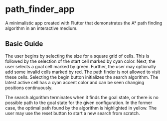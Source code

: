 # path_finder_app

A minimalistic app created with Flutter that demonstrates the A* path finding algorithm in an interactive medium. 

## Basic Guide

The user begins by selecting the size for a square grid of cells. This is followed by the selection of the start cell marked by cyan color. 
Next, the user selects a goal cell marked by green. Further, the user may optionally add some invalid cells marked by red. The path finder is not allowed to visit these cells.
Selecting the begin button initializes the search algorithm. The latest active cell has a cyan accent color and can be seen changing positions continuously. 

The search algorithm terminates when it finds the goal state, or there is no possible path to the goal state for the given configuration. 
In the former case, the optimal path found by the algorithm is highlighted in yellow.
The user may use the reset button to start a new search from scratch.
